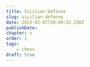 ```yaml
---
title: Sicilian Defense
slug: sicilian-defense
date: 2023-02-07T20:49:51.230Z
publishDate:
chapter: o
order: 1
tags:
    - chess
draft: true
---
```

